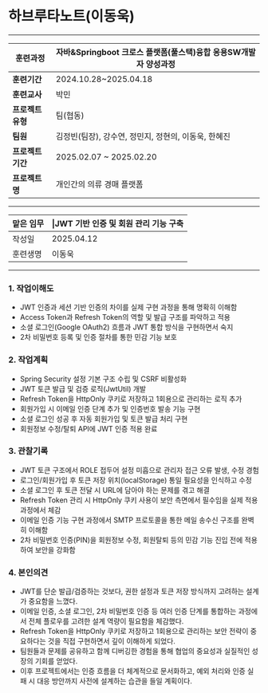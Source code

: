 # 하브루타노트(이동욱)

---

| **훈련과정**    | 자바&Springboot 크로스 플랫폼(풀스택)융합 응용SW개발자 양성과정 |
| ----------- | ----------------------------------------- |
| **훈련기간**    | 2024.10.28~2025.04.18                     |
| **훈련교사**    | 박민                                        |
| **프로젝트 유형** | 팀(협동)                                     |
| **팀원**      | 김정빈(팀장), 강수연, 정민지, 정현의, 이동욱, 한혜진          |
| **프로젝트 기간** | 2025.02.07 ~ 2025.02.20                   |
| **프로젝트명**   | 개인간의 의류 경매 플랫폼                            |

---

| 맡은 임무 | \|JWT 기반 인증 및 회원 관리 기능 구축 |
| ----- | ------------------------- |
| 작성일   | 2025.04.12                |
| 훈련생명  | 이동욱                       |

---

### 1. 작업이해도

- JWT 인증과 세션 기반 인증의 차이를 실제 구현 과정을 통해 명확히 이해함
- Access Token과 Refresh Token의 역할 및 발급 구조를 파악하고 적용
- 소셜 로그인(Google OAuth2) 흐름과 JWT 통합 방식을 구현하면서 숙지
- 2차 비밀번호 등록 및 인증 절차를 통한 민감 기능 보호 

### 2. 작업계획

- Spring Security 설정 기본 구조 수립 및 CSRF 비활성화
- JWT 토큰 발급 및 검증 로직(JwtUtil) 개발
- Refresh Token을 HttpOnly 쿠키로 저장하고 1회용으로 관리하는 로직 추가
- 회원가입 시 이메일 인증 단계 추가 및 인증번호 발송 기능 구현
- 소셜 로그인 성공 후 자동 회원가입 및 토큰 발급 처리 구현
- 회원정보 수정/탈퇴 API에 JWT 인증 적용 완료

### 3. 관찰기록

- JWT 토큰 구조에서 ROLE 접두어 설정 미흡으로 관리자 접근 오류 발생, 수정 경험
- 로그인/회원가입 후 토큰 저장 위치(localStorage) 통일 필요성을 인식하고 수정
- 소셜 로그인 후 토큰 전달 시 URL에 담아야 하는 문제를 겪고 해결
- Refresh Token 관리 시 HttpOnly 쿠키 사용이 보안 측면에서 필수임을 실제 적용 과정에서 체감
- 이메일 인증 기능 구현 과정에서 SMTP 프로토콜을 통한 메일 송수신 구조를 완벽히 이해함
- 2차 비밀번호 인증(PIN)을 회원정보 수정, 회원탈퇴 등의 민감 기능 진입 전에 적용하여 보안을 강화함

### 4. 본인의견

- JWT를 단순 발급/검증하는 것보다, 권한 설정과 토큰 저장 방식까지 고려하는 설계가 중요함을 느꼈다.
- 이메일 인증, 소셜 로그인, 2차 비밀번호 인증 등 여러 인증 단계를 통합하는 과정에서 전체 플로우를 고려한 설계 역량이 필요함을 체감했다.
- Refresh Token을 HttpOnly 쿠키로 저장하고 1회용으로 관리하는 보안 전략이 중요하다는 것을 직접 구현하면서 깊이 이해하게 되었다.
- 팀원들과 문제를 공유하고 함께 디버깅한 경험을 통해 협업의 중요성과 실질적인 성장의 기회를 얻었다.
- 이후 프로젝트에서는 인증 흐름을 더 체계적으로 문서화하고, 예외 처리와 인증 실패 시 대응 방안까지 사전에 설계하는 습관을 들일 계획이다.